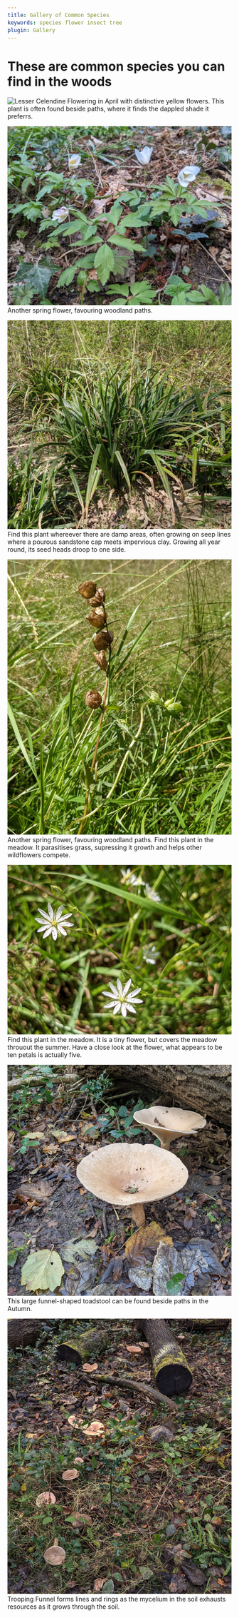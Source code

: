 ```yaml
---
title: Gallery of Common Species
keywords: species flower insect tree
plugin: Gallery
---
```



# These are common species you can find in the woods


![Lesser Celendine](lesser_celendine.jpg "Lesser Celendine")
Flowering in April with distinctive yellow flowers. This plant is often found beside paths, where it finds the dappled shade it preferrs.


![Wood Anemone](wood_anemone.jpg "Wood Anemone")
Another spring flower, favouring woodland paths.

![Pendulous Sedge](pendulous_sedge.jpg "Pendulous Sedge")
Find this plant whereever there are damp areas, often growing on seep lines where a pourous sandstone cap meets impervious clay.
Growing all year round, its seed heads droop to one side.

![Yellow Rattle](yellow_rattle.jpg "Yellow Rattle")
Another spring flower, favouring woodland paths.
Find this plant in the meadow. It parasitises grass, supressing it growth and helps other wildflowers compete.

![Lesser Stitchwort](lesser_stitchwort.jpg "Lesser Stitchwort")
Find this plant in the meadow. It is a tiny flower, but covers the meadow throuout the summer. Have a close look at the flower, what appears to be ten petals is actually five. 

![Trooping Funnel](trooping_funnel_02.jpg "Trooping Funnel")
This large funnel-shaped toadstool can be found beside paths in the Autumn. 

![Trooping Funnel](trooping_funnel_01.jpg "Trooping Funnel")
Trooping Funnel forms lines and rings as the mycelium in the soil exhausts resources as it grows through the soil.